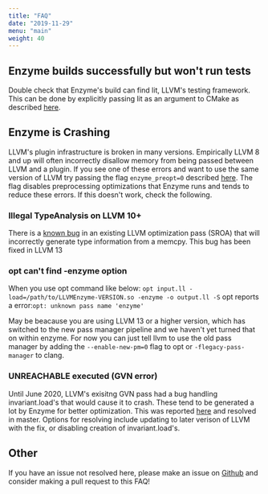 ```yaml
---
title: "FAQ"
date: "2019-11-29"
menu: "main"
weight: 40
---
```


## Enzyme builds successfully but won't run tests

Double check that Enzyme's build can find lit, LLVM's testing framework. This can be done by explicitly passing lit as an argument to CMake as described [here](/Installation).

## Enzyme is Crashing

LLVM's plugin infrastructure is broken in many versions. Empirically LLVM 8 and up will often incorrectly disallow memory from being passed between LLVM and a plugin. If you see one of these errors and want to use the same version of LLVM try passing the flag `enzyme_preopt=0` described [here](/getting_started/UsingEnzyme). The flag disables preprocessing optimizations that Enzyme runs and tends to reduce these errors. If this doesn't work, check the following.

### Illegal TypeAnalysis on LLVM 10+

There is a [known bug](https://bugs.llvm.org/show_bug.cgi?id=47612) in an existing LLVM optimization pass (SROA) that will incorrectly generate type information from a memcpy. This bug has been fixed in LLVM 13

### opt can't find -enzyme option

When you use opt command like below:
`
opt input.ll -load=/path/to/LLVMEnzyme-VERSION.so -enzyme -o output.ll -S
`
opt reports a error:`opt: unknown pass name 'enzyme'`

May be beacause you are using  LLVM 13 or a higher version, which has switched to the new pass manager pipeline and we haven't yet turned that on within enzyme.
For now you can just tell llvm to use the old pass manager by adding the `--enable-new-pm=0` flag to opt or `-flegacy-pass-manager` to clang.

### UNREACHABLE executed (GVN error)

Until June 2020, LLVM's exisitng GVN pass had a bug handling invariant.load's that would cause it to crash. These tend to be generated a lot by Enzyme for better optimization. This was reported [here](https://bugs.llvm.org/show_bug.cgi?id=46054) and resolved in master. Options for resolving include updating to later verison of LLVM with the fix, or disabling creation of invariant.load's.

## Other

If you have an issue not resolved here, please make an issue on [Github](https://github.com/wsmoses/Enzyme) and consider making a pull request to this FAQ!
